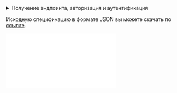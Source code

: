 <details>
  <summary markdown="span">Получение эндпоинта, авторизация и аутентификация</summary>

1. Убедитесь, что на проекте включен сервис Cloud Logging, при необходимости подключите его через [техническую поддержку](/ru/contacts).
1. [Перейдите](https://msk.cloud.vk.com/app) в личный кабинет VK Cloud.
1. [Включите](/ru/tools-for-using-services/vk-cloud-account/instructions/account-manage/manage-2fa#vklyuchenie_2fa) двухфакторную аутентификацию, если это еще не сделано.
1. Включите доступ по API, если это еще не сделано:

   1. Нажмите на имя пользователя в шапке страницы и выберите **Безопасность**.
   1. Hажмите кнопку **Активировать доступ по API**.

1. Нажмите на имя пользователя в шапке страницы и выберите **Настройки проекта**.
1. Перейдите на вкладку **API Endpoints**.
1. Найдите эндпоинт для сервиса Cloud Logging. Если его нет в списке, используйте `https://mcs.mail.ru/cloudlogs`.
1. Узнайте `service_id` — он может быть базовым или созданным через [техническую поддержку](/ru/contacts). Базовые значения:

   - `default` — значение по умолчанию.
   - `databases` — логирование ресурсов сервиса Cloud Databases.
   - `containers` — логирование ресурсов сервиса Cloud Containers.
   - `bigdata` — логирование ресурсов сервиса Cloud Big Data.
   - `vdi` — логирование ресурсов сервиса Cloud Desktop.

1. [Получите](/ru/tools-for-using-services/api/rest-api/case-keystone-token) токен доступа `X-Auth-Token`.

</details>

<info>

Исходную спецификацию в формате JSON вы можете скачать по [ссылке](assets/loggingapi-swagger.json "download").

</info>

![{swagger}](assets/loggingapi-swagger.json)
